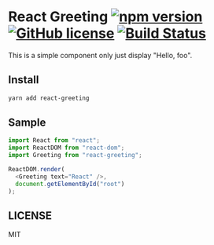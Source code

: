 # React Greeting [![npm version](https://img.shields.io/npm/v/react-greeting.svg?style=flat)](https://www.npmjs.com/package/react-greeting) [![GitHub license](https://img.shields.io/badge/license-MIT-blue.svg)](https://github.com/lightsound/react-greeting/blob/master/LICENSE) [![Build Status](https://dev.azure.com/lightsound/MyApps/_apis/build/status/lightsound.azure-pipelines-test?branchName=master)](https://dev.azure.com/lightsound/MyApps/_build/latest?definitionId=1&branchName=master)

This is a simple component only just display "Hello, foo".

## Install

```bash
yarn add react-greeting
```

## Sample

```javascript
import React from "react";
import ReactDOM from "react-dom";
import Greeting from "react-greeting";

ReactDOM.render(
  <Greeting text="React" />,
  document.getElementById("root")
);
```

## LICENSE

MIT
